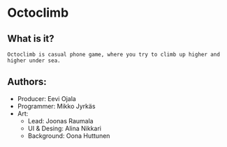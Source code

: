 # Octoclimb



## What is it?
    Octoclimb is casual phone game, where you try to climb up higher and higher under sea.

## Authors:
- Producer: Eevi Ojala
- Programmer: Mikko Jyrkäs
- Art:
    - Lead: Joonas Raumala
    - UI & Desing: Alina Nikkari
    - Background: Oona Huttunen


